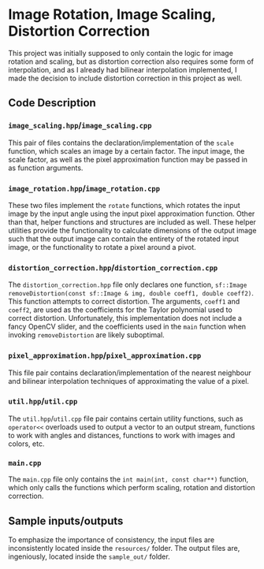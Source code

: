 # Image Rotation, Image Scaling, Distortion Correction

This project was initially supposed to only contain the logic
for image rotation and scaling, but as distortion correction
also requires some form of interpolation, and as I already
had bilinear interpolation implemented, I made the decision
to include distortion correction in this project as well.

## Code Description

### `image_scaling.hpp`/`image_scaling.cpp`

This pair of files contains the declaration/implementation
of the `scale` function, which scales an image by a certain factor.
The input image, the scale factor, as well as the pixel approximation
function may be passed in as function arguments.

### `image_rotation.hpp`/`image_rotation.cpp`

These two files implement the `rotate` functions, which rotates
the input image by the input angle using the input pixel approximation
function. Other than that, helper functions and structures are included
as well. These helper utilities provide the functionality to calculate
dimensions of the output image such that the output image can contain
the entirety of the rotated input image, or the functionality to
rotate a pixel around a pivot.

### `distortion_correction.hpp`/`distortion_correction.cpp`

The `distortion_correction.hpp` file only declares one function,
`sf::Image removeDistortion(const sf::Image & img, double coeff1, double coeff2)`.
This function attempts to correct distortion. The arguments, `coeff1` and `coeff2`,
are used as the coefficients for the Taylor polynomial used to correct distortion.
Unfortunately, this implementation does not include a fancy OpenCV slider, and the
coefficients used in the `main` function when invoking `removeDistortion` are likely
suboptimal.

### `pixel_approximation.hpp`/`pixel_approximation.cpp`

This file pair contains declaration/implementation of
the nearest neighbour and bilinear interpolation techniques
of approximating the value of a pixel.

### `util.hpp`/`util.cpp`

The `util.hpp`/`util.cpp` file pair contains certain utility
functions, such as `operator<<` overloads used to output a
vector to an output stream, functions to work with angles and
distances, functions to work with images and colors, etc.

### `main.cpp`

The `main.cpp` file only contains the `int main(int, const char**)`
function, which only calls the functions which perform scaling,
rotation and distortion correction.

## Sample inputs/outputs

To emphasize the importance of consistency, the input files
are inconsistently located inside the `resources/` folder.
The output files are, ingeniously, located inside the `sample_out/`
folder.
